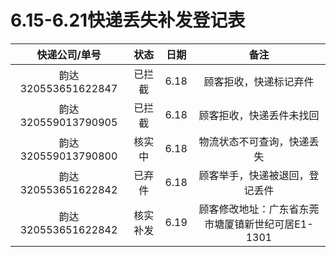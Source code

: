 # 6.15-6.21快递丢失补发登记表
|快递公司/单号|状态|日期|备注|
|:---:|:---:|:---:|:---:|
|韵达 320553651622847|已拦截|6.18|顾客拒收，快递标记弃件|
|韵达 320559013790905|已拦截|6.18|顾客拒收，快递丢件未找回|
|韵达 320559013790800|核实中|6.18|物流状态不可查询，快递丢失|
|韵达 320553651622842|已弃件|6.18|顾客举手，快递被退回，登记丢件|
|韵达 320553651622842|核实补发|6.19|顾客修改地址：广东省东莞市塘厦镇新世纪可居E1-1301|
